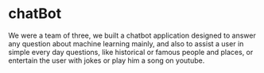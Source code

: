# chatBot

We were a team of three, we built a chatbot application designed to answer any question about machine learning mainly, and also to assist a user in simple every day questions,
like historical or famous people and places, or entertain the user with jokes or play him a song on youtube.
